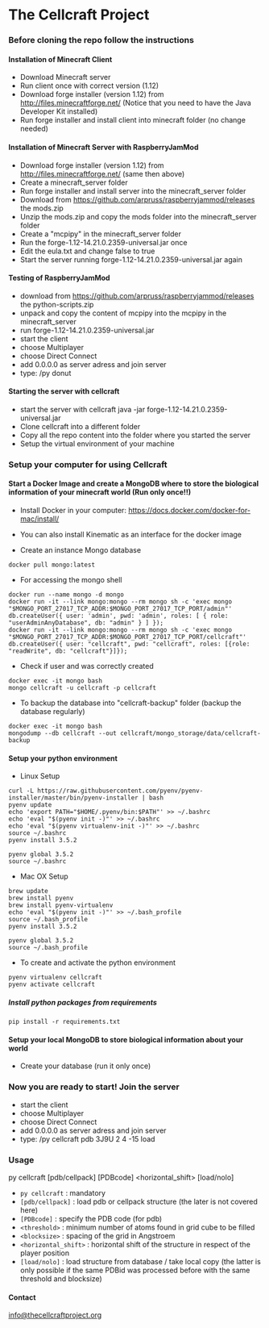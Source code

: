 # The Cellcraft Project

### Before cloning the repo follow the instructions
#### Installation of Minecraft Client
- Download Minecraft server
- Run client once with correct version (1.12)
- Download forge installer (version 1.12) from http://files.minecraftforge.net/ (Notice that you need to have the Java Developer Kit installed)
- Run forge installer and install client into minecraft folder (no change needed)

#### Installation of Minecraft Server with RaspberryJamMod
- Download forge installer (version 1.12) from http://files.minecraftforge.net/ (same then above)
- Create a minecraft_server folder
- Run forge installer and install server into the minecraft_server folder
- Download from https://github.com/arpruss/raspberryjammod/releases the mods.zip
- Unzip the mods.zip and copy the mods folder into the minecraft_server folder
- Create a "mcpipy" in the minecraft_server folder
- Run the forge-1.12-14.21.0.2359-universal.jar once
- Edit the eula.txt and change false to true
- Start the server running forge-1.12-14.21.0.2359-universal.jar again

#### Testing of RaspberryJamMod
- download from https://github.com/arpruss/raspberryjammod/releases the python-scripts.zip
- unpack and copy the content of mcpipy into the mcpipy in the minecraft_server
- run forge-1.12-14.21.0.2359-universal.jar
- start the client
- choose Multiplayer
- choose Direct Connect
- add 0.0.0.0 as server adress and join server
- type: /py donut

#### Starting the server with cellcraft
- start the server with cellcraft java -jar forge-1.12-14.21.0.2359-universal.jar
- Clone cellcraft into a different folder
- Copy all the repo content into the folder where you started the server
- Setup the virtual environment of your machine


### Setup your computer for using Cellcraft
#### Start a Docker Image and create a MongoDB where to store the biological information of your minecraft world (Run only once!!)

* Install Docker in your computer: https://docs.docker.com/docker-for-mac/install/
* You can also install Kinematic as an interface for the docker image

* Create an instance Mongo database
```
docker pull mongo:latest
```

* For accessing the mongo shell
```
docker run --name mongo -d mongo
docker run -it --link mongo:mongo --rm mongo sh -c 'exec mongo "$MONGO_PORT_27017_TCP_ADDR:$MONGO_PORT_27017_TCP_PORT/admin"'
db.createUser({ user: 'admin', pwd: 'admin', roles: [ { role: "userAdminAnyDatabase", db: "admin" } ] });
docker run -it --link mongo:mongo --rm mongo sh -c 'exec mongo "$MONGO_PORT_27017_TCP_ADDR:$MONGO_PORT_27017_TCP_PORT/cellcraft"'
db.createUser({ user: "cellcraft", pwd: "cellcraft", roles: [{role: "readWrite", db: "cellcraft"}]});
```

* Check if user and was correctly created
```
docker exec -it mongo bash
mongo cellcraft -u cellcraft -p cellcraft
```


* To backup the database into "cellcraft-backup" folder (backup the database regularly)
```
docker exec -it mongo bash
mongodump --db cellcraft --out cellcraft/mongo_storage/data/cellcraft-backup
```


#### Setup your python environment

* Linux Setup
```
curl -L https://raw.githubusercontent.com/pyenv/pyenv-installer/master/bin/pyenv-installer | bash
pyenv update
echo 'export PATH="$HOME/.pyenv/bin:$PATH"' >> ~/.bashrc
echo 'eval "$(pyenv init -)"' >> ~/.bashrc
echo 'eval "$(pyenv virtualenv-init -)"' >> ~/.bashrc
source ~/.bashrc
pyenv install 3.5.2

pyenv global 3.5.2
source ~/.bashrc
```

* Mac OX Setup
```
brew update
brew install pyenv
brew install pyenv-virtualenv
echo 'eval "$(pyenv init -)"' >> ~/.bash_profile
source ~/.bash_profile
pyenv install 3.5.2

pyenv global 3.5.2
source ~/.bash_profile
```

* To create and activate the python environment
```
pyenv virtualenv cellcraft
pyenv activate cellcraft
```


##### Install python packages from requirements
```
pip install -r requirements.txt
```


#### Setup your local MongoDB to store biological information about your world
* Create your database (run it only once)


### Now you are ready to start! Join the server
- start the client
- choose Multiplayer
- choose Direct Connect
- add 0.0.0.0 as server adress and join server
- type: /py cellcraft pdb 3J9U 2 4 -15 load

### Usage
  py cellcraft [pdb/cellpack] [PDBcode] <threshold> <blocksize> <horizontal_shift> [load/nolo]
- `py cellcraft` : mandatory
- `[pdb/cellpack]` : load pdb or cellpack structure (the later is not covered here)
- `[PDBcode]` : specify the PDB code (for pdb)
- `<threshold>` : minimum number of atoms found in grid cube to be filled
- `<blocksize>` : spacing of the grid in Angstroem
- `<horizontal_shift>` : horizontal shift of the structure in respect of the player position
- `[load/nolo]` :  load structure from database / take local copy
  (the latter is only possible if the same PDBid was processed before with the same threshold and blocksize)


#### Contact
info@thecellcraftproject.org

